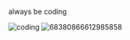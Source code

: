 always be coding

![coding](https://media.tenor.com/mKMXJtjSv7YAAAAj/peachcat-new.gif)
![68380866612985858](https://github.com/veerbia/veerbia/assets/102765426/9087647d-19f6-47b3-9693-6436ca8e2eb0)
